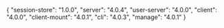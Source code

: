 {
  "session-store": "1.0.0",
  "server": "4.0.4",
  "user-server": "4.0.0",
  "client": "4.0.0",
  "client-mount": "4.0.1",
  "cli": "4.0.3",
  "manage": "4.0.1"
}
